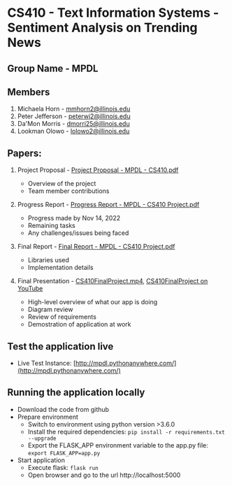 # CS410 - Text Information Systems - Sentiment Analysis on Trending News

## Group Name - MPDL

## Members
1. Michaela Horn - mmhorn2@illinois.edu
2. Peter Jefferson - peterwj2@illinois.edu
3. Da'Mon Morris - dmorri25@illinois.edu
4. Lookman Olowo - lolowo2@illinois.edu


## Papers:
1. Project Proposal - [Project Proposal - MPDL - CS410.pdf](https://github.com/PeterWJefferson/CourseProject/blob/main/.docs/Project%20Proposal%20-%20MPDL%20-%20CS410.pdf)
    - Overview of the project
    - Team member contributions
2. Progress Report - [Progress Report - MPDL - CS410 Project.pdf](https://github.com/PeterWJefferson/CourseProject/blob/main/.docs/Progress%20Report%20-%20MPDL%20-%20CS410%20Project.pdf)
    
    - Progress made by Nov 14, 2022
    - Remaining tasks
    - Any challenges/issues being faced
3. Final Report - [Final Report - MPDL - CS410 Project.pdf](https://github.com/PeterWJefferson/CourseProject/blob/main/.docs/Final%20Report%20-%20MPDL%20-%20CS410%20Project.pdf)
    - Libraries used
    - Implementation details
4. Final Presentation - [CS410FinalProject.mp4](https://mediaspace.illinois.edu/media/t/1_m17gu9wt), [CS410FinalProject on YouTube](https://www.youtube.com/watch?v=nXy6tBeNWLU)
    - High-level overview of what our app is doing 
    - Diagram review
    - Review of requirements
    - Demostration of application at work


## Test the application live
- Live Test Instance: [http://mpdl.pythonanywhere.com/](http://mpdl.pythonanywhere.com/)

## Running the application locally
- Download the code from github
- Prepare environment
  - Switch to environment using python version >3.6.0
  - Install the required dependencies: `pip install -r requirements.txt --upgrade`
  - Export the FLASK_APP environment variable to the app.py file: `export FLASK_APP=app.py`
- Start application
  - Execute flask: `flask run`
  - Open browser and go to the url http://localhost:5000

